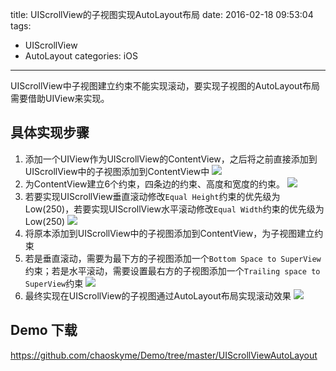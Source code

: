 title: UIScrollView的子视图实现AutoLayout布局
date: 2016-02-18 09:53:04
tags:
- UIScrollView
- AutoLayout
categories: iOS
---
UIScrollView中子视图建立约束不能实现滚动，要实现子视图的AutoLayout布局需要借助UIView来实现。

## 具体实现步骤
1. 添加一个UIView作为UIScrollView的ContentView，之后将之前直接添加到UIScrollView中的子视图添加到ContentView中
![](http://7xooko.com1.z0.glb.clouddn.com/Snip20160218_2.png)
2. 为ContentView建立6个约束，四条边的约束、高度和宽度的约束。
![](http://7xooko.com1.z0.glb.clouddn.com/Snip20160218_4.png)
3. 若要实现UIScrollView垂直滚动修改`Equal Height`约束的优先级为Low(250)，若要实现UIScrollView水平滚动修改`Equal Width`约束的优先级为Low(250)
![](http://7xooko.com1.z0.glb.clouddn.com/Snip20160218_5.png)
4. 将原本添加到UIScrollView中的子视图添加到ContentView，为子视图建立约束
5. 若是垂直滚动，需要为最下方的子视图添加一个`Bottom Space to SuperView`约束；若是水平滚动，需要设置最右方的子视图添加一个`Trailing space to SuperView`约束
![](http://7xooko.com1.z0.glb.clouddn.com/Snip20160218_6.png)
6. 最终实现在UIScrollView的子视图通过AutoLayout布局实现滚动效果
![](http://7xooko.com1.z0.glb.clouddn.com/UIScrollViewAutoLayout.gif)

## Demo 下载
<https://github.com/chaoskyme/Demo/tree/master/UIScrollViewAutoLayout>
